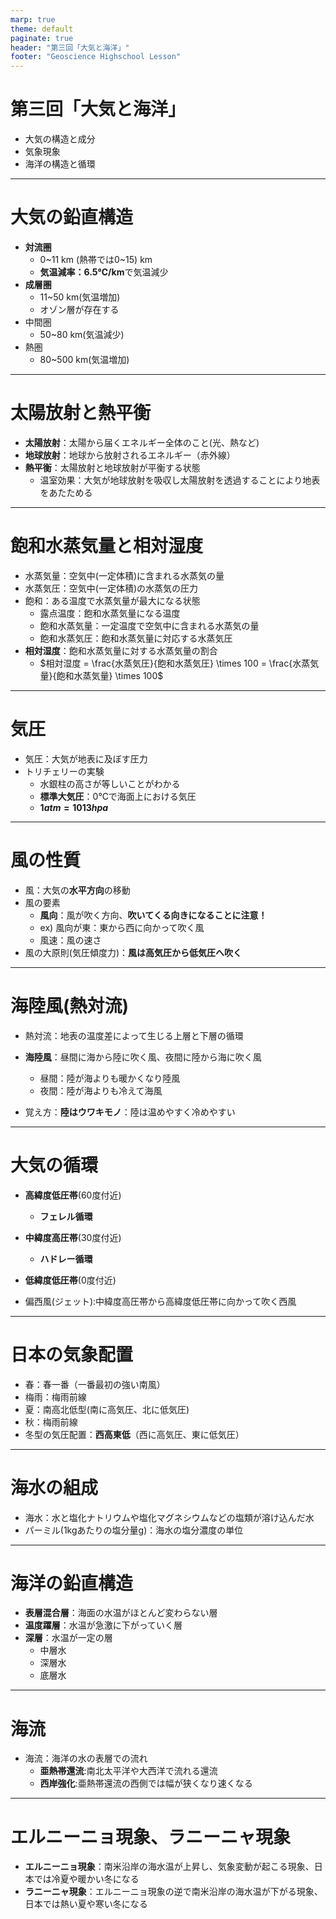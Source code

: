 ```yaml
---
marp: true
theme: default
paginate: true
header: "第三回「大気と海洋」"
footer: "Geoscience Highschool Lesson"
---
```


# 第三回「大気と海洋」

- 大気の構造と成分
- 気象現象
- 海洋の構造と循環

---

# 大気の鉛直構造

- **対流圏**
  - 0~11 km (熱帯では0~15) km
  - **気温減率：6.5℃/km**で気温減少
- **成層圏**
  - 11~50 km(気温増加)
  - オゾン層が存在する
- 中間圏
  - 50~80 km(気温減少)
- 熱圏
  - 80~500 km(気温増加)

---

# 太陽放射と熱平衡

- **太陽放射**：太陽から届くエネルギー全体のこと(光、熱など)
- **地球放射**：地球から放射されるエネルギー（赤外線）
- **熱平衡**：太陽放射と地球放射が平衡する状態
  - 温室効果：大気が地球放射を吸収し太陽放射を透過することにより地表をあたためる

---

# 飽和水蒸気量と相対湿度

- 水蒸気量：空気中(一定体積)に含まれる水蒸気の量
- 水蒸気圧：空気中(一定体積)の水蒸気の圧力
- 飽和：ある温度で水蒸気量が最大になる状態
  - 露点温度：飽和水蒸気量になる温度
  - 飽和水蒸気量：一定温度で空気中に含まれる水蒸気の量
  - 飽和水蒸気圧：飽和水蒸気量に対応する水蒸気圧
- **相対湿度**：飽和水蒸気量に対する水蒸気量の割合
  - $相対湿度 = \frac{水蒸気圧}{飽和水蒸気圧} \times 100 = \frac{水蒸気量}{飽和水蒸気量} \times 100$
  
---

# 気圧

- 気圧：大気が地表に及ぼす圧力
- トリチェリーの実験
  - 水銀柱の高さが等しいことがわかる
  - **標準大気圧**：0℃で海面上における気圧
  - **$1 atm = 1013 hpa$**

---

# 風の性質

- 風：大気の**水平方向**の移動
- 風の要素
  - **風向**：風が吹く方向、**吹いてくる向きになることに注意！**
  - ex) 風向が東：東から西に向かって吹く風
  - 風速：風の速さ
- 風の大原則(気圧傾度力)：**風は高気圧から低気圧へ吹く**

---

# 海陸風(熱対流)

- 熱対流：地表の温度差によって生じる上層と下層の循環
- **海陸風**：昼間に海から陸に吹く風、夜間に陸から海に吹く風
  - 昼間：陸が海よりも暖かくなり陸風
  - 夜間：陸が海よりも冷えて海風
  
- 覚え方：**陸はウワキモノ**：陸は温めやすく冷めやすい

---

# 大気の循環

- **高緯度低圧帯**(60度付近)
  - **フェレル循環**
- **中緯度高圧帯**(30度付近)
  - **ハドレー循環**
- **低緯度低圧帯**(0度付近)

- 偏西風(ジェット):中緯度高圧帯から高緯度低圧帯に向かって吹く西風

---

# 日本の気象配置

- 春：春一番（一番最初の強い南風）
- 梅雨：梅雨前線
- 夏：南高北低型(南に高気圧、北に低気圧)
- 秋：梅雨前線
- 冬型の気圧配置：**西高東低**（西に高気圧、東に低気圧）

---

# 海水の組成

- 海水：水と塩化ナトリウムや塩化マグネシウムなどの塩類が溶け込んだ水
- パーミル(1kgあたりの塩分量g)：海水の塩分濃度の単位

---

# 海洋の鉛直構造

- **表層混合層**：海面の水温がほとんど変わらない層
- **温度躍層**：水温が急激に下がっていく層
- **深層**：水温が一定の層
  - 中層水
  - 深層水
  - 底層水

---

# 海流

- 海流：海洋の水の表層での流れ
  - **亜熱帯還流**:南北太平洋や大西洋で流れる還流
  - **西岸強化**:亜熱帯還流の西側では幅が狭くなり速くなる

--- 

# エルニーニョ現象、ラニーニャ現象

- **エルニーニョ現象**：南米沿岸の海水温が上昇し、気象変動が起こる現象、日本では冷夏や暖かい冬になる
- **ラニーニャ現象**：エルニーニョ現象の逆で南米沿岸の海水温が下がる現象、日本では熱い夏や寒い冬になる